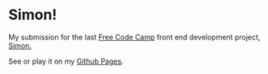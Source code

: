 # Simon!

My submission for the last [Free Code Camp](https://www.freecodecamp.com) front end development project, [Simon.](https://www.freecodecamp.com/challenges/build-a-simon-game)

See or play it on my [Github Pages](https://kieranharding.github.io/simongame).